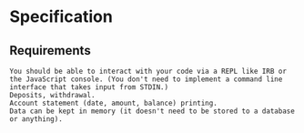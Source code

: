 # Specification
## Requirements

    You should be able to interact with your code via a REPL like IRB or the JavaScript console. (You don't need to implement a command line interface that takes input from STDIN.)
    Deposits, withdrawal.
    Account statement (date, amount, balance) printing.
    Data can be kept in memory (it doesn't need to be stored to a database or anything).

